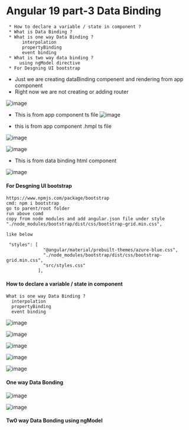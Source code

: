 # Angular 19 part-3 Data Binding

```text
 * How to declare a variable / state in component ?
 * What is Data Binding ?
 * What is one way Data Binding ?
      interpolation
      propertyBinding
      event binding
 * What is two way data binding ?
     using ngModel directive
 * For Desgning UI bootstrap 
```

* Just we are creating dataBinding compenent and rendering from app component
* Right now we are not creating or adding router

![image](https://github.com/user-attachments/assets/a48900b2-7c9d-4684-9a63-8a9e690ca7c9)

* This is from app component ts file
![image](https://github.com/user-attachments/assets/10f6d41b-ccbc-4b89-9920-8f6c2ec30c51)

* this is from app component .hmpl ts file

![image](https://github.com/user-attachments/assets/69ce3ac5-bf09-468e-8e81-fa9106771880)

![image](https://github.com/user-attachments/assets/6c03b65b-021c-4db7-9041-3a9cc96e7377)

* This is from data binding html component

![image](https://github.com/user-attachments/assets/cdf4dbb1-2762-4ef7-a51e-d5f590ce143d)


#### For Desgning UI bootstrap

```text
https://www.npmjs.com/package/bootstrap
cmd: npm i bootstrap
go to parent/root folder
run above comd
copy from node modules and add angular.json file under style
"./node_modules/bootstrap/dist/css/bootstrap-grid.min.css",

like below

 "styles": [
              "@angular/material/prebuilt-themes/azure-blue.css",
              "./node_modules/bootstrap/dist/css/bootstrap-grid.min.css",
              "src/styles.css"
            ],

```
#### How to declare a variable / state in component 
    What is one way Data Binding ?
      interpolation
      propertyBinding
      event binding

![image](https://github.com/user-attachments/assets/cf0479aa-bc4b-4c44-bb84-3d4ee6f80713)

![image](https://github.com/user-attachments/assets/79b8645c-f91e-4ffd-a07e-492bfd543714)

![image](https://github.com/user-attachments/assets/c1f4c4fb-f513-43a4-9d11-5752b6e8fbfd)

![image](https://github.com/user-attachments/assets/42eafa5a-aa7e-4554-bf3e-1b91df521196)

![image](https://github.com/user-attachments/assets/bae0c1bf-c286-4cdb-acc0-742caa0fdf1d)

#### One way Data Bonding

![image](https://github.com/user-attachments/assets/e6bf5fbc-2844-431b-b7d4-e745edd76eae)

![image](https://github.com/user-attachments/assets/2ad002fc-2a5c-4998-ae03-8213c46a433d)

#### Tw0 way Data Bonding using ngModel


